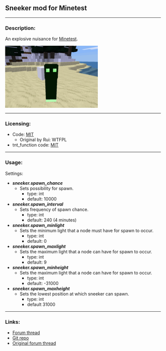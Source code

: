## Sneeker mod for Minetest

---
### Description:

An explosive nuisance for [Minetest](http://minetest.net/).

![screenshot](screenshot.png)

---
### Licensing:

- Code: [MIT](LICENSE.txt)
  - Original by Rui: WTFPL
- tnt_function code: [MIT](tnt_function.lua)

---
### Usage:

Settings:
- ***sneeker.spawn_chance***
  - Sets possibility for spawn.
	- type: int
	- default: 10000
- ***sneeker.spawn_interval***
  - Sets frequency of spawn chance.
	- type: int
	- default: 240 (4 minutes)
- ***sneeker.spawn_minlight***
  - Sets the minimum light that a node must have for spawn to occur.
	- type: int
	- default: 0
- ***sneeker.spawn_maxlight***
  - Sets the maximum light that a node can have for spawn to occur.
	- type: int
	- default: 9
- ***sneeker.spawn_minheight***
  - Sets the maximum light that a node can have for spawn to occur.
	- type: int
	- default: -31000
- ***sneeker.spawn_maxheight***
  - Sets the lowest position at which sneeker can spawn.
	- type: int
	- default 31000

---
### Links:

- [Forum thread](https://forum.minetest.net/viewtopic.php?t=26685)
- [Git repo](https://github.com/AntumMT/mod-sneeker)
- [Original forum thread](https://forum.minetest.net/viewtopic.php?t=11891)
